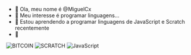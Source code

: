 - 👋 Ola, meu nome é @MiguelCx
- 👀 Meu interesse é programar linguagens...
- 🌱 Estou aprendendo a programar linguagens de JavaScript e Scratch recentemente
- 🦖 

![BITCOIN](https://img.shields.io/badge/Bitcoin-000000?style=for-the-badge&logo=bitcoin&logoColor=white)
![SCRATCH](https://img.shields.io/badge/Scratch-4D97FF?style=for-the-badge&logo=Scratch&logoColor=white)
![JavaScript](https://img.shields.io/badge/JavaScript-323330?style=for-the-badge&logo=javascript&logoColor=F7DF1E)
